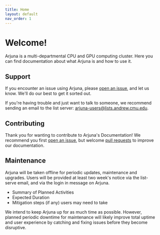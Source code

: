 ```yaml
---
title: Home
layout: default
nav_order: 1
---
```


# Welcome!

Arjuna is a multi-departmental CPU and GPU computing cluster. Here you can find
documentation about what Arjuna is and how to use it.

## Support

If you encounter an issue using Arjuna, please [open an issue], and let us know.
We'll do our best to get it sorted out.

[open an issue]: https://github.com/ArjunaCluster/ArjunaUsers/issues/

If you're having trouble and just want to talk to someone, we recommend sending
an email to the list server: <arjuna-users@lists.andrew.cmu.edu>.

## Contributing

Thank you for wanting to contribute to Arjuna's Documentation! We recommend you
first [open an issue], but welcome [pull requests] to improve our documentation.

[pull requests]: https://github.com/ArjunaCluster/ArjunaUsers/pulls

## Maintenance

Arjuna will be taken offline for periodic updates, maintenance and upgrades.
Users will be provided at least two week's notice via the list-serve email,
and via the login in message on Arjuna.

- Summary of Planned Activities
- Expected Duration
- Mitigation steps (if any) users may need to take

We intend to keep Arjuna up for as much time as possible. However, planned
periodic downtime for maintenance will likely improve total uptime and user
experience by catching and fixing issues before they become disruptive.
